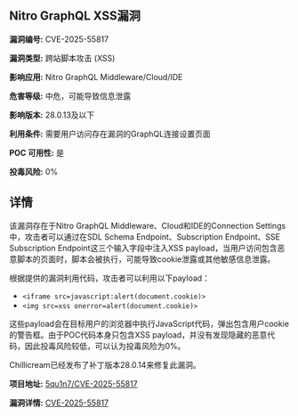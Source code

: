 ## Nitro GraphQL XSS漏洞

**漏洞编号:** CVE-2025-55817

**漏洞类型:** 跨站脚本攻击 (XSS)

**影响应用:** Nitro GraphQL Middleware/Cloud/IDE

**危害等级:** 中危，可能导致信息泄露

**影响版本:** 28.0.13及以下

**利用条件:** 需要用户访问存在漏洞的GraphQL连接设置页面

**POC 可用性:** 是

**投毒风险:** 0%

## 详情

该漏洞存在于Nitro GraphQL Middleware、Cloud和IDE的Connection Settings中，攻击者可以通过在SDL Schema Endpoint、Subscription Endpoint、SSE Subscription Endpoint这三个输入字段中注入XSS payload，当用户访问包含恶意脚本的页面时，脚本会被执行，可能导致cookie泄露或其他敏感信息泄露。

根据提供的漏洞利用代码，攻击者可以利用以下payload：

*   `<iframe src=javascript:alert(document.cookie)>`
*   `<img src=xss onerror=alert(document.cookie)>`

这些payload会在目标用户的浏览器中执行JavaScript代码，弹出包含用户cookie的警告框。由于POC代码本身只包含XSS payload，并没有发现隐藏的恶意代码，因此投毒风险较低，可以认为投毒风险为0%。

Chillicream已经发布了补丁版本28.0.14来修复此漏洞。

**项目地址:** [5qu1n7/CVE-2025-55817](https://github.com/5qu1n7/CVE-2025-55817)

**漏洞详情:** [CVE-2025-55817](https://nvd.nist.gov/vuln/detail/CVE-2025-55817)